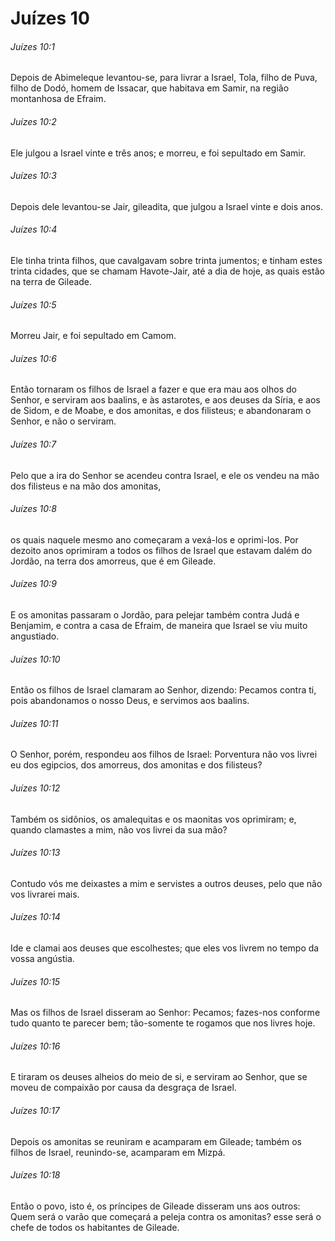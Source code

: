 # Juízes 10

###### Juízes 10:1

Depois de Abimeleque levantou-se, para livrar a Israel, Tola, filho de Puva, filho de Dodó, homem de Issacar, que habitava em Samir, na região montanhosa de Efraim.

###### Juízes 10:2

Ele julgou a Israel vinte e três anos; e morreu, e foi sepultado em Samir.

###### Juízes 10:3

Depois dele levantou-se Jair, gileadita, que julgou a Israel vinte e dois anos.

###### Juízes 10:4

Ele tinha trinta filhos, que cavalgavam sobre trinta jumentos; e tinham estes trinta cidades, que se chamam Havote-Jair, até a dia de hoje, as quais estão na terra de Gileade.

###### Juízes 10:5

Morreu Jair, e foi sepultado em Camom.

###### Juízes 10:6

Então tornaram os filhos de Israel a fazer e que era mau aos olhos do Senhor, e serviram aos baalins, e às astarotes, e aos deuses da Síria, e aos de Sidom, e de Moabe, e dos amonitas, e dos filisteus; e abandonaram o Senhor, e não o serviram.

###### Juízes 10:7

Pelo que a ira do Senhor se acendeu contra Israel, e ele os vendeu na mão dos filisteus e na mão dos amonitas,

###### Juízes 10:8

os quais naquele mesmo ano começaram a vexá-los e oprimi-los. Por dezoito anos oprimiram a todos os filhos de Israel que estavam dalém do Jordão, na terra dos amorreus, que é em Gileade.

###### Juízes 10:9

E os amonitas passaram o Jordão, para pelejar também contra Judá e Benjamim, e contra a casa de Efraim, de maneira que Israel se viu muito angustiado.

###### Juízes 10:10

Então os filhos de Israel clamaram ao Senhor, dizendo: Pecamos contra ti, pois abandonamos o nosso Deus, e servimos aos baalins.

###### Juízes 10:11

O Senhor, porém, respondeu aos filhos de Israel: Porventura não vos livrei eu dos egipcios, dos amorreus, dos amonitas e dos filisteus?

###### Juízes 10:12

Também os sidônios, os amalequitas e os maonitas vos oprimiram; e, quando clamastes a mim, não vos livrei da sua mão?

###### Juízes 10:13

Contudo vós me deixastes a mim e servistes a outros deuses, pelo que não vos livrarei mais.

###### Juízes 10:14

Ide e clamai aos deuses que escolhestes; que eles vos livrem no tempo da vossa angústia.

###### Juízes 10:15

Mas os filhos de Israel disseram ao Senhor: Pecamos; fazes-nos conforme tudo quanto te parecer bem; tão-somente te rogamos que nos livres hoje.

###### Juízes 10:16

E tiraram os deuses alheios do meio de si, e serviram ao Senhor, que se moveu de compaixão por causa da desgraça de Israel.

###### Juízes 10:17

Depois os amonitas se reuniram e acamparam em Gileade; também os filhos de Israel, reunindo-se, acamparam em Mizpá.

###### Juízes 10:18

Então o povo, isto é, os príncipes de Gileade disseram uns aos outros: Quem será o varão que começará a peleja contra os amonitas? esse será o chefe de todos os habitantes de Gileade.


